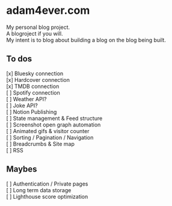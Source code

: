 # adam4ever.com

My personal blog project.  
A blogroject if you will.  
My intent is to blog about building a blog on the blog being built.

## To dos

[x] Bluesky connection  
[x] Hardcover connection  
[x] TMDB connection  
[ ] Spotify connection  
[ ] Weather API?  
[ ] Joke API?  
[ ] Notion Publishing  
[ ] State management & Feed structure  
[ ] Screenshot open graph automation  
[ ] Animated gifs & visitor counter  
[ ] Sorting / Pagination / Navigation  
[ ] Breadcrumbs & Site map  
[ ] RSS

## Maybes

[ ] Authentication / Private pages  
[ ] Long term data storage  
[ ] Lighthouse score optimization
